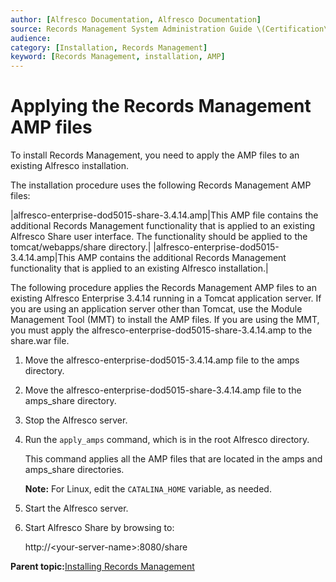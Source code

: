 ```yaml
---
author: [Alfresco Documentation, Alfresco Documentation]
source: Records Management System Administration Guide \(Certification\)
audience: 
category: [Installation, Records Management]
keyword: [Records Management, installation, AMP]
---
```


# Applying the Records Management AMP files

To install Records Management, you need to apply the AMP files to an existing Alfresco installation.

The installation procedure uses the following Records Management AMP files:

|alfresco-enterprise-dod5015-share-3.4.14.amp|This AMP file contains the additional Records Management functionality that is applied to an existing Alfresco Share user interface. The functionality should be applied to the tomcat/webapps/share directory.|
|alfresco-enterprise-dod5015-3.4.14.amp|This AMP contains the additional Records Management functionality that is applied to an existing Alfresco installation.|

The following procedure applies the Records Management AMP files to an existing Alfresco Enterprise 3.4.14 running in a Tomcat application server. If you are using an application server other than Tomcat, use the Module Management Tool \(MMT\) to install the AMP files. If you are using the MMT, you must apply the alfresco-enterprise-dod5015-share-3.4.14.amp to the share.war file.

1.  Move the alfresco-enterprise-dod5015-3.4.14.amp file to the amps directory.

2.  Move the alfresco-enterprise-dod5015-share-3.4.14.amp file to the amps\_share directory.

3.  Stop the Alfresco server.

4.  Run the `apply_amps` command, which is in the root Alfresco directory.

    This command applies all the AMP files that are located in the amps and amps\_share directories.

    **Note:** For Linux, edit the `CATALINA_HOME` variable, as needed.

5.  Start the Alfresco server.

6.  Start Alfresco Share by browsing to:

    http://<your-server-name\>:8080/share


**Parent topic:**[Installing Records Management](../tasks/rm-install-proc.md)

